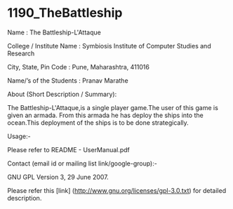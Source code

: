 1190_TheBattleship
==================

Name : The Battleship-L'Attaque

College / Institute Name : Symbiosis Institute of Computer Studies and Research

City, State, Pin Code : Pune, Maharashtra, 411016

Name/’s of the Students : Pranav Marathe

About (Short Description / Summary):

The Battleship-L'Attaque,is a single player game.The user of this
game is given an armada. From this armada he has deploy the
ships into the ocean.This deployment of the ships is to be done
strategically.

Usage:-

Please refer to README - UserManual.pdf

Contact (email id or mailing list link/google-group):-

GNU GPL Version 3, 29 June 2007.

Please refer this [link] (http://www.gnu.org/licenses/gpl-3.0.txt) for detailed description.
